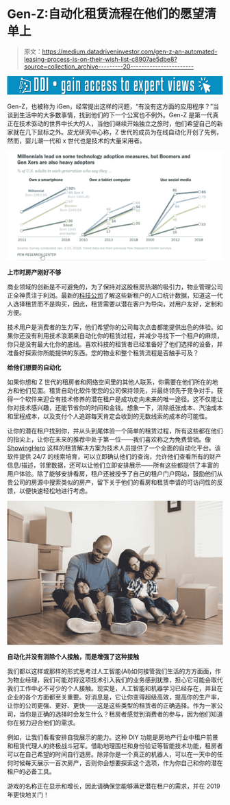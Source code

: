# Gen-Z:自动化租赁流程在他们的愿望清单上

> 原文：<https://medium.datadriveninvestor.com/gen-z-an-automated-leasing-process-is-on-their-wish-list-c8907ae5dbe8?source=collection_archive---------20----------------------->

[![](img/837bb6c7a4e2b60c6137d27cb4bff260.png)](http://www.track.datadriveninvestor.com/1B9E)

Gen-Z，也被称为 iGen，经常提出这样的问题，“有没有这方面的应用程序？”当谈到生活中的大多数事情，找到他们的下一个公寓也不例外。Gen-Z 是第一代真正在技术驱动的世界中长大的人，当他们继续开始独立之旅时，他们希望自己的新家就在几下鼠标之外。皮尤研究中心称，Z 世代的成员为在线自动化开创了先例，然而，婴儿潮一代和 x 世代也是技术的大量采用者。

![](img/70fd985b4cf276b8818d7028adc1972b.png)

**上市时房产刚好不够**

商业领域的创新是不可避免的，为了保持对这股租房热潮的吸引力，物业管理公司正全神贯注于利润。最新的[科技公司](https://www.abc-7.com/story/39430526/chicago-based-tech-company-is-revolutionizing-the-american-real-estate-landscape)了解这些新租户的人口统计数据，知道这一代人选择租赁而不是购买，因此，租赁需要以潜在客户为导向，对用户友好，定制和方便。

技术用户是消费者的生力军，他们希望你的公司每次点击都能提供出色的体验。如果你还没有利用技术浪潮来自动化你的租赁过程，并减少寻找下一个租户的麻烦，你只是没有最大化你的底线。喜欢科技的租赁者已经准备好了他们选择的设备，并准备好探索你所能提供的东西。您的物业和整个租赁流程是否触手可及？

**给他们想要的自动化**

如果你想和 Z 世代的租房者和网络空间里的其他人联系，你需要在他们所在的地方和他们见面。租赁自动化软件使您的公司保持领先，并最终领先于竞争对手。获得一个软件来迎合有技术修养的潜在租户是成功走向未来的唯一途径。这不仅能让你对技术感兴趣，还能节省你的时间和金钱。想象一下，消除纸张成本、汽油成本和里程成本，以及支付个人追踪每天肯定会收到的无数线索的成本的可能性。

让你的潜在租户找到你，并从头到尾体验一个简单的租赁过程，所有这些都在他们的指尖上，让你在未来的推荐中处于第一位——我们喜欢称之为免费营销。像 [ShowingHero](https://showinghero.com/) 这样的租赁解决方案为技术人员提供了一个全面的自动化平台。该软件提供 24/7 的线索培育，可以立即确认他们的查询，允许他们查看所有的财产信息/描述，邻里数据，还可以让他们立即安排展示——所有这些都提供了丰富的用户体验。除了能够安排看房，租户还被授予了自己的租户门户网站，鼓励他们从贵公司的房源中搜索类似的房产，留下关于他们的看房和租赁申请的可访问性的反馈，以便快速轻松地进行考虑。

![](img/1e56b3b4b8b499c5477c9dc764f0c21c.png)

**自动化并没有消除个人接触，而是增强了这种接触**

我们都以这样或那样的形式思考过人工智能(AI)如何接管我们生活的方方面面，作为物业经理，我们可能对将这项技术引入我们的业务感到犹豫，担心它可能会取代我们工作中必不可少的个人接触。现实是，人工智能和机器学习已经存在，并且在企业的各个方面都至关重要。好消息是，它让你变得超级高效，提高你的生产率，让你的公司更强、更好、更快——这是这些类型的租赁者的正确选择。作为一家公司，当你是正确的选择时会发生什么？租房者感觉到消费者的参与，因为他们知道你在努力迎合他们的需求。

例如，让我们看看安排自我展示的能力。这种 DIY 功能是房地产行业中租户前景和租赁代理人的终极战斗冠军。借助地理围栏和身份验证等智能技术功能，租房者可以在自己希望的时间自行退房。除非你是一个真正的机器人，可以在一天中的任何时候每天展示一百次房产，否则你会想要探索这个选项，作为你自己和你的潜在租户的必备工具。

游戏的名称正在显示和增长，因此请确保您能够满足潜在租户的需求，并在 2019 年更快地关门！